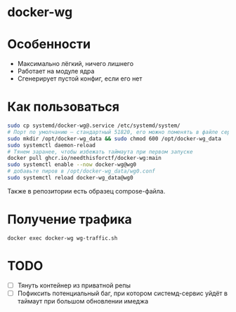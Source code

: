 # docker-wg

# Особенности
- Максимально лёгкий, ничего лишнего
- Работает на модуле ядра
- Сгенерирует пустой конфиг, если его нет

# Как пользоваться

```bash
sudo cp systemd/docker-wg@.service /etc/systemd/system/
# Порт по умолчанию — стандартный 51820, его можно поменять в файле сервиса
sudo mkdir /opt/docker-wg_data && sudo chmod 600 /opt/docker-wg_data
sudo systemctl daemon-reload
# Тянем заранее, чтобы избежать таймаута при первом запуске
docker pull ghcr.io/needthisforctf/docker-wg:main
sudo systemctl enable --now docker-wg@wg0
# добавьте пиров в /opt/docker-wg_data/wg0.conf 
sudo systemctl reload docker-wg_data@wg0
```

Также в репозитории есть образец compose-файла. 

# Получение трафика

`docker exec docker-wg wg-traffic.sh`

# TODO
- [ ] Тянуть контейнер из приватной репы
- [ ] Пофиксить потенциальный баг, при котором системд-сервис уйдёт в таймаут при большом обновлении имеджа
